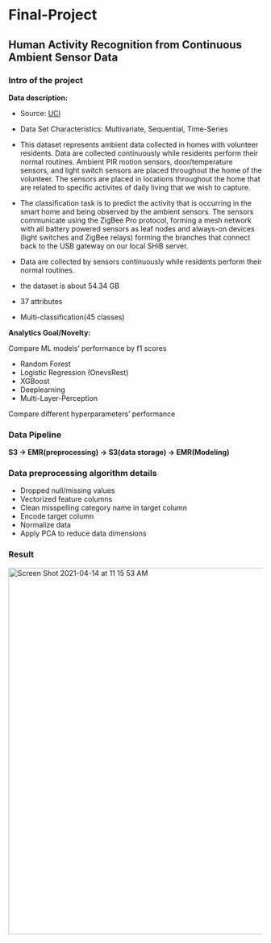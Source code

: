 # Final-Project
## Human Activity Recognition from Continuous Ambient Sensor Data

### Intro of the project

__Data description:__
- Source: [UCI](https://archive.ics.uci.edu/ml/datasets/Human+Activity+Recognition+from+Continuous+Ambient+Sensor+Data) 
- Data Set Characteristics: Multivariate, Sequential, Time-Series
- This dataset represents ambient data collected in homes with volunteer residents.
Data are collected continuously while residents perform their normal routines.
Ambient PIR motion sensors, door/temperature sensors, and light switch sensors
are placed throughout the home of the volunteer. The sensors are placed in locations
throughout the home that are related to specific activites of daily living that we
wish to capture.
- The classification task is to predict the activity that is occurring in the smart
home and being observed by the ambient sensors. The sensors communicate using the
ZigBee Pro protocol, forming a mesh network with all battery powered sensors as leaf
nodes and always-on devices (light switches and ZigBee relays) forming the branches
that connect back to the USB gateway on our local SHiB server.

- Data are collected by sensors continuously while residents perform their normal routines.
- the dataset is about 54.34 GB
- 37 attributes
- Multi-classification(45 classes)

__Analytics Goal/Novelty:__

Compare ML models’ performance by f1 scores

- Random Forest
- Logistic Regression (OnevsRest)
- XGBoost
- Deeplearning
- Multi-Layer-Perception

Compare different hyperparameters’ performance

### Data Pipeline

__S3 -> EMR(preprocessing) -> S3(data storage) -> EMR(Modeling)__

### Data preprocessing algorithm details

- Dropped null/missing values
- Vectorized feature columns
- Clean misspelling category name in target column
- Encode target column
- Normalize data
- Apply PCA to reduce data dimensions

### Result

<img width="727" alt="Screen Shot 2021-04-14 at 11 15 53 AM" src="https://user-images.githubusercontent.com/69778068/114743947-c9782b00-9d12-11eb-867c-5ded86da2a60.png">

